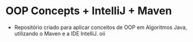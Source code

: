 # OOP Concepts + IntelliJ + Maven
* Repositório criado para aplicar conceitos de OOP em Algoritmos Java, utilizando o Maven e a IDE IntelliJ.
oii


